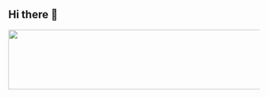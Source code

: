 ## Hi there 👋


<a href="https://www.gitanimals.org/en_US?utm_medium=image&utm_source=wkd2000&utm_content=line">
  <img
    src="https://render.gitanimals.org/lines/wkd2000"
    width="600"
    height="120"
  />
</a>
  
